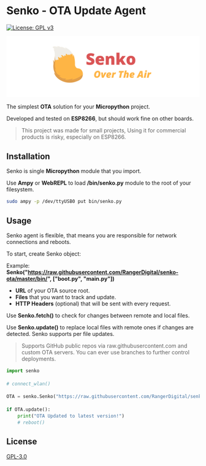 # Senko - OTA Update Agent
[![License: GPL v3](https://img.shields.io/badge/License-GPLv3-blue.svg)](https://www.gnu.org/licenses/gpl-3.0)

![Senko](./Banner.png)

The simplest **OTA** solution for your **Micropython** project.

Developed and tested on **ESP8266**, but should work fine on other boards.

>This project was made for small projects, Using it for commercial products is risky, especially on ESP8266.


## Installation

Senko is single **Micropython** module that you import.

Use **Ampy** or **WebREPL** to load **/bin/senko.py** module to the root of your filesystem.

```bash
sudo ampy -p /dev/ttyUSB0 put bin/senko.py
```

## Usage

Senko agent is flexible, that means you are responsible for network connections and reboots.

To start, create Senko object:

Example: **Senko("https://raw.githubusercontent.com/RangerDigital/senko-ota/master/bin/", ["boot.py", "main.py"])**

* **URL** of your OTA source root.
* **Files** that you want to track and update.
* **HTTP Headers** (optional) that will be sent with every request.



Use **Senko.fetch()** to check for changes between remote and local files.

Use **Senko.update()** to replace local files with remote ones if changes are detected. Senko supports per file updates.

>Supports GitHub public repos via raw.githubusercontent.com and custom OTA servers. You can ever use branches to further control deployments.

```python
import senko

# connect_wlan()

OTA = senko.Senko("https://raw.githubusercontent.com/RangerDigital/senko-ota/master/bin/", ["boot.py", "main.py"])

if OTA.update():
    print("OTA Updated to latest version!")
    # reboot()
```

## License
[GPL-3.0](https://choosealicense.com/licenses/gpl-3.0/)

